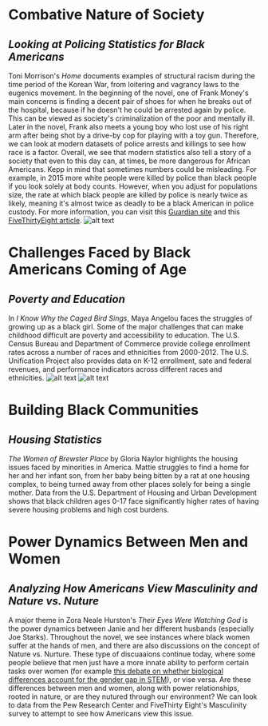# **Combative Nature of Society**
## *Looking at Policing Statistics for Black Americans*
Toni Morrison's *Home* documents examples of structural racism during the time period of the Korean War, from loitering and vagrancy laws to the eugenics movement.  In the beginning of the novel, one of Frank Money's main concerns is finding a decent pair of shoes for when he breaks out of the hospital, because if he doesn't he could be arrested again by police.  This can be viewed as society's criminalization of the poor and mentally ill.  Later in the novel, Frank also meets a young boy who lost use of his right arm after being shot by a drive-by cop for playing with a toy gun.  Therefore, we can look at modern datasets of police arrests and killings to see how race is a factor.  Overall, we see that modern statistics also tell a story of a society that even to this day can, at times, be more dangerous for African Americans.  Kepp in mind that sometimes numbers could be misleading.  For example, in 2015 more white people were killed by police than black people if you look solely at body counts.  However, when you adjust for populations size, the rate at which black people are killed by police is nearly twice as likely, meaning it's almost twice as deadly to be a black American in police custody.  For more information, you can visit this [Guardian site](https://www.theguardian.com/us-news/series/counted-us-police-killings) and this [FiveThirtyEight article](https://fivethirtyeight.com/features/being-arrested-is-nearly-twice-as-deadly-for-african-americans-as-whites/).
![alt text](https://github.com/aazariaz/aazariaz.github.io/blob/master/graph5.PNG?raw=true)


# **Challenges Faced by Black Americans Coming of Age**
## *Poverty and Education*
In *I Know Why the Caged Bird Sings*, Maya Angelou faces the struggles of growing up as a black girl.  Some of the major challenges that can make childhood difficult are poverty and accessibility to education.  The U.S. Census Bureau and Department of Commerce provide college enrollment rates across a number of races and ethnicities from 2000-2012.  The U.S. Unification Project also provides data on K-12 enrollment, sate and federal revenues, and performance indicators across different races and ethnicities.
![alt text](https://github.com/aazariaz/aazariaz.github.io/blob/master/graph1%20(3).jpg?raw=true)
![alt text](https://github.com/aazariaz/aazariaz.github.io/blob/master/graph4%20(2).png?raw=true)

# **Building Black Communities**
## *Housing Statistics*
*The Women of Brewster Place* by Gloria Naylor highlights the housing issues faced by minorities in America.  Mattie struggles to find a home for her and her infant son, from her baby being bitten by a rat at one housing complex, to being turned away from other places solely for being a single mother.  Data from the U.S. Department of Housing and Urban Development shows that black children ages 0-17 face significantly higher rates of having severe housing problems and high cost burdens.

# **Power Dynamics Between Men and Women**
## *Analyzing How Americans View Masculinity and Nature vs. Nuture*
A major theme in Zora Neale Hurston's *Their Eyes Were Watching God* is the power dynamics between Janie and her different husbands (especially Joe Starks).  Throughout the novel, we see instances where black women suffer at the hands of men, and there are also discussions on the concept of Nature vs. Nurture.  These type of discuaaions continue today, where some people believe that men just have a more innate ability to perform certain tasks over women (for example [this debate on whether biological differences account for the gender gap in STEM](https://www.businessinsider.com/google-james-damore-fired-tech-gender-gap-science-2017-8)), or vise versa.  Are these differences between men and women, along with power relationships, rooted in nature, or are they nutured through our environment?  We can look to data from the Pew Research Center and FiveThirty Eight's Masculinity survey to attempt to see how Americans view this issue.
